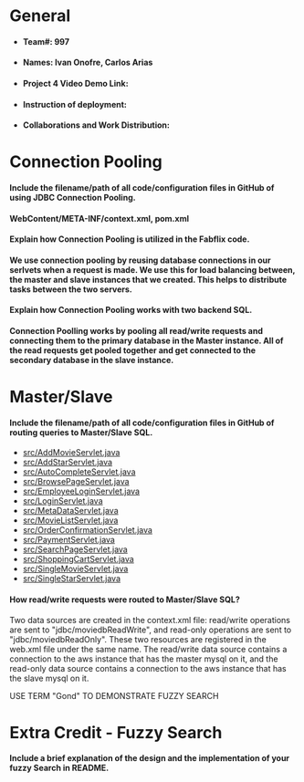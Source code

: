 # General
- #### Team#: 997

- #### Names: Ivan Onofre, Carlos Arias

- #### Project 4 Video Demo Link:

- #### Instruction of deployment:

- #### Collaborations and Work Distribution:


# Connection Pooling
  #### Include the filename/path of all code/configuration files in GitHub of using JDBC Connection Pooling.
  #### WebContent/META-INF/context.xml, pom.xml
  #### Explain how Connection Pooling is utilized in the Fabflix code.
  #### We use connection pooling by reusing database connections in our serlvets when a request is made. We use this for load balancing between, the master and slave instances that we created. This helps to distribute tasks between the two servers.
  #### Explain how Connection Pooling works with two backend SQL.
  #### Connection Poolling works by pooling all read/write requests and connecting them to the primary database in the Master instance. All of the read requests get pooled together and get connected to the secondary database in the slave instance.
    

# Master/Slave
#### Include the filename/path of all code/configuration files in GitHub of routing queries to Master/Slave SQL.
  - [src/AddMovieServlet.java](src/AddMovieServlet.java)
  - [src/AddStarServlet.java](src/AddStarServlet.java)
  - [src/AutoCompleteServlet.java](src/AutoCompleteServlet.java)
  - [src/BrowsePageServlet.java](src/BrowsePageServlet.java)
  - [src/EmployeeLoginServlet.java](src/EmployeeLoginServlet.java)
  - [src/LoginServlet.java](src/LoginServlet.java)
  - [src/MetaDataServlet.java](src/MetaDataServlet.java)
  - [src/MovieListServlet.java](src/MovieListServlet.java)
  - [src/OrderConfirmationServlet.java](src/OrderConfirmationServlet.java)
  - [src/PaymentServlet.java](src/PaymentServlet.java)
  - [src/SearchPageServlet.java](src/SearchPageServlet.java)
  - [src/ShoppingCartServlet.java](src/ShoppingCartServlet.java)
  - [src/SingleMovieServlet.java](src/SingleMovieServlet.java)
  - [src/SingleStarServlet.java](src/SingleStarServlet.java)

#### How read/write requests were routed to Master/Slave SQL?
Two data sources are created in the context.xml file: read/write operations are sent to "jdbc/moviedbReadWrite", and 
read-only operations are sent to "jdbc/moviedbReadOnly". These two resources are registered in the web.xml file under 
the same name. The read/write data source contains a connection to the aws instance that has the master mysql on it, and 
the read-only data source contains a connection to the aws instance that has the slave mysql on it.

USE TERM "Gond" TO DEMONSTRATE FUZZY SEARCH

# Extra Credit - Fuzzy Search
####  Include a brief explanation of the design and the implementation of your fuzzy Search in README.
